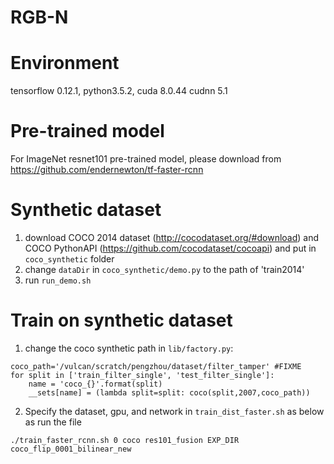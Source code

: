 # RGB-N

# Environment
tensorflow 0.12.1, python3.5.2, cuda 8.0.44 cudnn 5.1

# Pre-trained model
For ImageNet resnet101 pre-trained model, please download from https://github.com/endernewton/tf-faster-rcnn

# Synthetic dataset 
1. download COCO 2014 dataset (http://cocodataset.org/#download) and COCO PythonAPI (https://github.com/cocodataset/cocoapi) and put in `coco_synthetic` folder
2. change `dataDir` in `coco_synthetic/demo.py` to the path of 'train2014'
3. run `run_demo.sh`

# Train on synthetic dataset
1. change the coco synthetic path in `lib/factory.py`:
```
coco_path='/vulcan/scratch/pengzhou/dataset/filter_tamper' #FIXME
for split in ['train_filter_single', 'test_filter_single']:
    name = 'coco_{}'.format(split)
    __sets[name] = (lambda split=split: coco(split,2007,coco_path))
```
2. Specify the dataset, gpu, and network in `train_dist_faster.sh` as below as run the file
```
./train_faster_rcnn.sh 0 coco res101_fusion EXP_DIR coco_flip_0001_bilinear_new
```